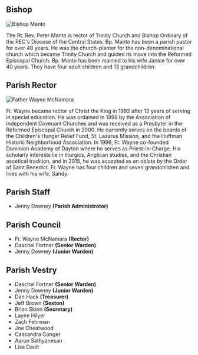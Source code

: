 ## Bishop

<div class="img-float clear">
  <img src="/images/clergy-bp-manto.jpeg" alt="Bishop Manto" />
</div>

The Rt. Rev. Peter Manto is rector of Trinity Church and Bishop Ordinary of the REC's Diocese
of the Central States. Bp. Manto has been a parish pastor for over 40 years. He was the
church-planter for the non-denominational church which became Trinity Church and guided its 
move into the Reformed Episcopal Church. Bp. Manto has been married to his wife Janice for
over 40 years. They have four adult children and 13 grandchildren.

## Parish Rector

<div class="img-float clear">
  <img src="/images/clergy-fr-wayne.jpeg" alt="Father Wayne McNamara" />
</div>

Fr. Wayne became rector of Christ the King in 1992 after 12 years of serving in special education.
He was ordained in 1998 by the Association of Independent Covenant Churches and was received as
a Presbyter in the Reformed Episcopal Church in 2000. He currently serves on the boards of the
Children's Hunger Relief Fund, St. Lazarus Mission, and the Huffman Historic Neighborhood Association.
In 1998, Fr. Wayne co-founded Dominion Academy of Dayton where he serves as Priest-in-Charge. His
scholarly interests lie in liturgics, Anglican studies, and the Christian ascetical tradition, and
in 2015, he was accepted as an oblate by the Order of Saint Benedict. Fr. Wayne has four children
and seven grandchildren and lives with his wife, Sandy.

## Parish Staff

- Jenny Downey **(Parish Administrator)**

## Parish Council

- Fr. Wayne McNamara **(Rector)**
- Daschel Fortner **(Senior Warden)**
- Jenny Downey **(Junior Warden)**

## Parish Vestry

- Daschel Fortner **(Senior Warden)**
- Jenny Downey **(Junior Warden)**
- Dan Hack **(Treasurer)**
- Jeff Brown **(Sexton)**
- Brian Skinn **(Secretary)**
- Layne Hilyer
- Zach Fehrman
- Joe Cheatwood
- Cassandra Conger
- Aaron Sathyanesan
- Lisa Dault